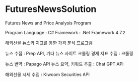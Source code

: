 # FuturesNewsSolution
Futures News and Price Analysis Program

Program Language : C#
Framework : .Net Framework 4.7.2

해외선물 뉴스와 지표를 통한 가격 분석 프로그램

뉴스 수집 : Prep API, 기타 뉴스 사이트 크롤링
경제 지표 수집 : 크롤링

뉴스 번역 : Papago API
뉴스 요약, 키워드 추출 : Chat GPT API

해외선물 시세 수집 : Kiwoom Securities API
